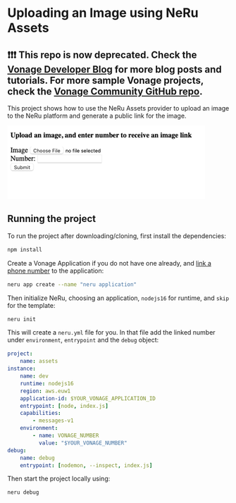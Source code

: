 # Uploading an Image using NeRu Assets

## ❗❗❗ **This repo is now deprecated. Check the [Vonage Developer Blog](https://developer.vonage.com/en/blog) for more blog posts and tutorials. For more sample Vonage projects, check the [Vonage Community GitHub repo](https://github.com/Vonage-Community).**

This project shows how to use the NeRu Assets provider to upload an image to the NeRu platform and generate a public link for the image.

![The static site](site.png)

## Running the project

To run the project after downloading/cloning, first install the dependencies:

```sh
npm install
```

Create a Vonage Application if you do not have one already, and [link a phone number](https://dashboard.nexmo.com) to the application:

```sh
neru app create --name "neru application"  
```

Then initialize NeRu, choosing an application, `nodejs16` for runtime, and `skip` for the template:

```sh
neru init
```

This will create a `neru.yml` file for you. In that file add the linked number under `environment`, `entrypoint` and the `debug` object:

```yml
project:
    name: assets
instance:
    name: dev
    runtime: nodejs16
    region: aws.euw1
    application-id: $YOUR_VONAGE_APPLICATION_ID
    entrypoint: [node, index.js]
    capabilities:
        - messages-v1
    environment:
        - name: VONAGE_NUMBER
          value: "$YOUR_VONAGE_NUMBER"
debug:
    name: debug
    entrypoint: [nodemon, --inspect, index.js]
```

Then start the project locally using:

```sh
neru debug
```
